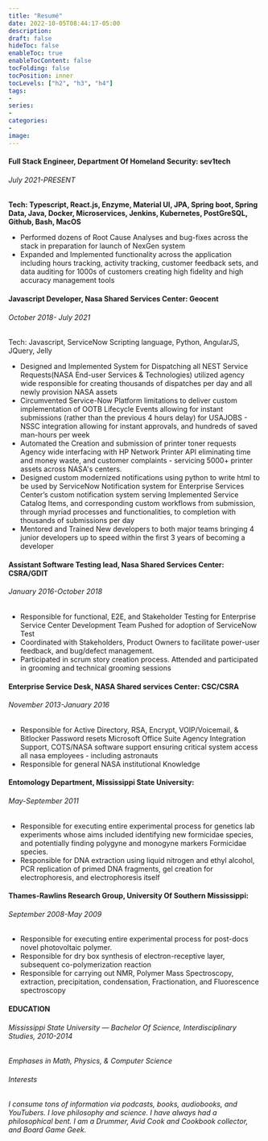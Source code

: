 ```yaml
---
title: "Resumé"
date: 2022-10-05T08:44:17-05:00
description:
draft: false
hideToc: false
enableToc: true
enableTocContent: false
tocFolding: false
tocPosition: inner
tocLevels: ["h2", "h3", "h4"]
tags:
-
series:
-
categories:
-
image:
---
```


#### Full Stack Engineer, Department Of Homeland Security: sev1tech 
###### *July 2021-PRESENT*
**Tech: Typescript, React.js, Enzyme, Material UI, JPA, Spring boot, Spring Data, Java, Docker, Microservices, Jenkins, Kubernetes, PostGreSQL, Github, Bash, MacOS**

- Performed dozens of Root Cause Analyses and bug-fixes across the stack in preparation for launch of NexGen system
- Expanded and Implemented functionality across the application including hours tracking, activity tracking, customer feedback sets, and data auditing for 1000s of customers creating high fidelity and high accuracy management tools
#### Javascript Developer, Nasa Shared Services Center: Geocent 
###### *October 2018- July 2021*
Tech: Javascript, ServiceNow Scripting language, Python, AngularJS, JQuery, Jelly

- Designed and Implemented System for Dispatching all NEST Service Requests(NASA End-user Services & Technologies) utilized agency wide responsible for creating thousands of dispatches per day and all newly provision NASA assets
- Circumvented Service-Now Platform limitations to deliver custom implementation of OOTB Lifecycle Events allowing for instant submissions (rather than the previous 4 hours delay) for USAJOBS - NSSC integration allowing for instant approvals, and hundreds of saved man-hours per week
- Automated the Creation and submission of printer toner requests Agency wide interfacing with HP Network Printer API eliminating time and money waste, and customer complaints - servicing 5000+ printer assets across NASA's centers.
- Designed custom modernized notifications using python to write html to be used by ServiceNow Notification system for Enterprise Services Center’s custom notification system serving 
Implemented Service Catalog Items, and corresponding custom workflows from submission, through myriad processes and functionalities, to completion with thousands of submissions per day
- Mentored and Trained New developers to both major teams bringing 4 junior developers up to speed within the first 3 years of becoming a developer
#### Assistant Software Testing lead, Nasa Shared Services Center: CSRA/GDIT 
###### *January 2016-October 2018*

- Responsible for functional, E2E, and Stakeholder Testing for Enterprise Service Center Development Team 
Pushed for adoption of ServiceNow Test 
- Coordinated with Stakeholders, Product Owners to facilitate power-user feedback, and bug/defect management.
- Participated in scrum story creation process.  Attended and participated in grooming and technical grooming sessions
#### Enterprise Service Desk, NASA Shared services Center: CSC/CSRA 
###### *November 2013-January 2016*

- Responsible for Active Directory, RSA, Encrypt, VOIP/Voicemail, & Bitlocker Password resets
Microsoft Office Suite Agency Integration Support, COTS/NASA software support ensuring critical system access all nasa employees - including astronauts
- Responsible for general NASA institutional Knowledge

#### Entomology Department, Mississippi State University: 
###### *May-September 2011*

- Responsible for executing entire experimental process for genetics lab experiments whose aims included identifying new formicidae species,  and potentially finding polygyne and monogyne markers Formicidae species.
- Responsible for DNA extraction using liquid nitrogen and ethyl alcohol, PCR replication of primed DNA fragments, gel creation for electrophoresis, and electrophoresis itself

#### Thames-Rawlins Research Group, University Of Southern Mississippi: 
###### *September 2008-May 2009*
- Responsible for executing entire experimental process for post-docs novel photovoltaic polymer.
- Responsible for dry box synthesis of electron-receptive layer, subsequent co-polymerization reaction
- Responsible for carrying out NMR, Polymer Mass Spectroscopy, extraction, precipitation, condensation, Fractionation, and Fluorescence spectroscopy

#### EDUCATION
###### Mississippi State University — Bachelor Of Science, Interdisciplinary Studies, *2010-2014*
*Emphases in Math, Physics, & Computer Science*

###### Interests
*I consume tons of information via podcasts, books, audiobooks, and YouTubers.  I love philosophy and science.  I have always had a philosophical bent. I am a Drummer, Avid Cook and Cookbook collector, and Board Game Geek.*



